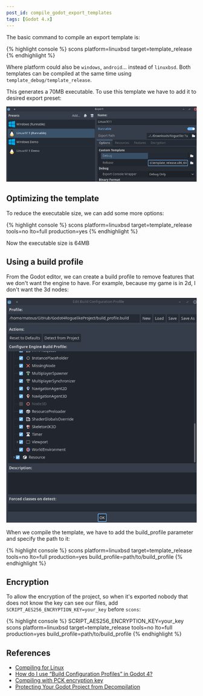 ```yaml
---
post_id: compile_godot_export_templates
tags: [Godot 4.x]
---
```


The basic command to compile an export template is:

{% highlight console %}
scons platform=linuxbsd target=template_release
{% endhighlight %}

Where platform could also be `windows`, `android`... instead of `linuxbsd`. Both templates can be compiled at the same time using `template_debug/template_release`.

<!--more-->

This generates a 70MB executable. To use this template we have to add it to desired export preset:

![Add template to export preset](/assets/images/godot/compile_godot_export_templates/adding_template_to_export_preset.png)


## Optimizing the template

To reduce the executable size, we can add some more options:

{% highlight console %}
scons platform=linuxbsd target=template_release tools=no lto=full production=yes
{% endhighlight %}

Now the executable size is 64MB


## Using a build profile

From the Godot editor, we can create a build profile to remove features that we don't want the engine to have. For example, because my game is in 2d, I don't want the 3d nodes:

![Creating build profile](/assets/images/godot/compile_godot_export_templates/creating_build_profile.png)

When we compile the template, we have to add the build_profile parameter and specify the path to it:

{% highlight console %}
scons platform=linuxbsd target=template_release tools=no lto=full production=yes build_profile=path/to/build_profile
{% endhighlight %}


## Encryption

To allow the encryption of the project, so when it's exported nobody that does not know the key can see our files, add `SCRIPT_AES256_ENCRYPTION_KEY=your_key` before `scons`:

{% highlight console %}
SCRIPT_AES256_ENCRYPTION_KEY=your_key scons platform=linuxbsd target=template_release tools=no lto=full production=yes build_profile=path/to/build_profile
{% endhighlight %}


## References
- [Compiling for Linux](https://docs.godotengine.org/en/4.2/contributing/development/compiling/compiling_for_linuxbsd.html)
- [How do I use “Build Configuration Profiles” in Godot 4?](https://forum.godotengine.org/t/how-do-i-use-build-configuration-profiles-in-godot-4/2671)
- [Compiling with PCK encryption key](https://docs.godotengine.org/en/4.2/contributing/development/compiling/compiling_with_script_encryption_key.html)
- [Protecting Your Godot Project from Decompilation](https://godot.community/topic/35/protecting-your-godot-project-from-decompilation)